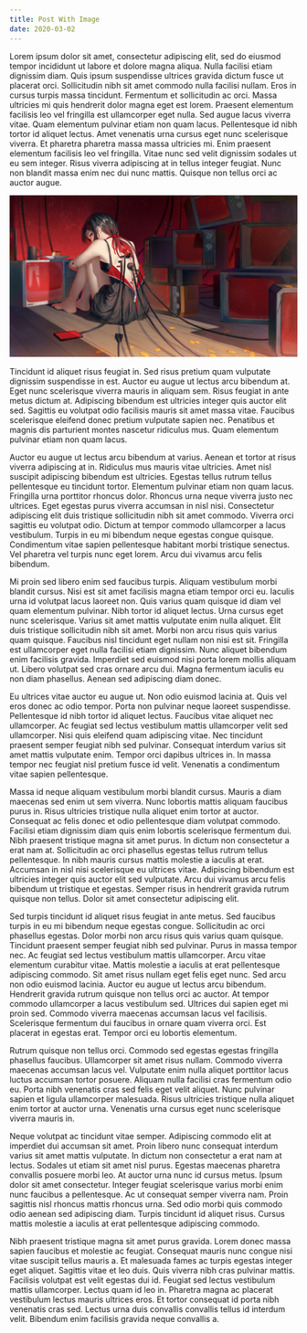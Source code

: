 ```yaml
---
title: Post With Image
date: 2020-03-02
---
```

Lorem ipsum dolor sit amet, consectetur adipiscing elit, sed do eiusmod tempor incididunt ut labore et dolore magna aliqua. Nulla facilisi etiam dignissim diam. Quis ipsum suspendisse ultrices gravida dictum fusce ut placerat orci. Sollicitudin nibh sit amet commodo nulla facilisi nullam. Eros in cursus turpis massa tincidunt. Fermentum et sollicitudin ac orci. Massa ultricies mi quis hendrerit dolor magna eget est lorem. Praesent elementum facilisis leo vel fringilla est ullamcorper eget nulla. Sed augue lacus viverra vitae. Quam elementum pulvinar etiam non quam lacus. Pellentesque id nibh tortor id aliquet lectus. Amet venenatis urna cursus eget nunc scelerisque viverra. Et pharetra pharetra massa massa ultricies mi. Enim praesent elementum facilisis leo vel fringilla. Vitae nunc sed velit dignissim sodales ut eu sem integer. Risus viverra adipiscing at in tellus integer feugiat. Nunc non blandit massa enim nec dui nunc mattis. Quisque non tellus orci ac auctor augue.

![Lokal](assets/anime.jpg)

Tincidunt id aliquet risus feugiat in. Sed risus pretium quam vulputate dignissim suspendisse in est. Auctor eu augue ut lectus arcu bibendum at. Eget nunc scelerisque viverra mauris in aliquam sem. Risus feugiat in ante metus dictum at. Adipiscing bibendum est ultricies integer quis auctor elit sed. Sagittis eu volutpat odio facilisis mauris sit amet massa vitae. Faucibus scelerisque eleifend donec pretium vulputate sapien nec. Penatibus et magnis dis parturient montes nascetur ridiculus mus. Quam elementum pulvinar etiam non quam lacus.

Auctor eu augue ut lectus arcu bibendum at varius. Aenean et tortor at risus viverra adipiscing at in. Ridiculus mus mauris vitae ultricies. Amet nisl suscipit adipiscing bibendum est ultricies. Egestas tellus rutrum tellus pellentesque eu tincidunt tortor. Elementum pulvinar etiam non quam lacus. Fringilla urna porttitor rhoncus dolor. Rhoncus urna neque viverra justo nec ultrices. Eget egestas purus viverra accumsan in nisl nisi. Consectetur adipiscing elit duis tristique sollicitudin nibh sit amet commodo. Viverra orci sagittis eu volutpat odio. Dictum at tempor commodo ullamcorper a lacus vestibulum. Turpis in eu mi bibendum neque egestas congue quisque. Condimentum vitae sapien pellentesque habitant morbi tristique senectus. Vel pharetra vel turpis nunc eget lorem. Arcu dui vivamus arcu felis bibendum.

Mi proin sed libero enim sed faucibus turpis. Aliquam vestibulum morbi blandit cursus. Nisi est sit amet facilisis magna etiam tempor orci eu. Iaculis urna id volutpat lacus laoreet non. Quis varius quam quisque id diam vel quam elementum pulvinar. Nibh tortor id aliquet lectus. Urna cursus eget nunc scelerisque. Varius sit amet mattis vulputate enim nulla aliquet. Elit duis tristique sollicitudin nibh sit amet. Morbi non arcu risus quis varius quam quisque. Faucibus nisl tincidunt eget nullam non nisi est sit. Fringilla est ullamcorper eget nulla facilisi etiam dignissim. Nunc aliquet bibendum enim facilisis gravida. Imperdiet sed euismod nisi porta lorem mollis aliquam ut. Libero volutpat sed cras ornare arcu dui. Magna fermentum iaculis eu non diam phasellus. Aenean sed adipiscing diam donec.

Eu ultrices vitae auctor eu augue ut. Non odio euismod lacinia at. Quis vel eros donec ac odio tempor. Porta non pulvinar neque laoreet suspendisse. Pellentesque id nibh tortor id aliquet lectus. Faucibus vitae aliquet nec ullamcorper. Ac feugiat sed lectus vestibulum mattis ullamcorper velit sed ullamcorper. Nisi quis eleifend quam adipiscing vitae. Nec tincidunt praesent semper feugiat nibh sed pulvinar. Consequat interdum varius sit amet mattis vulputate enim. Tempor orci dapibus ultrices in. In massa tempor nec feugiat nisl pretium fusce id velit. Venenatis a condimentum vitae sapien pellentesque.

Massa id neque aliquam vestibulum morbi blandit cursus. Mauris a diam maecenas sed enim ut sem viverra. Nunc lobortis mattis aliquam faucibus purus in. Risus ultricies tristique nulla aliquet enim tortor at auctor. Consequat ac felis donec et odio pellentesque diam volutpat commodo. Facilisi etiam dignissim diam quis enim lobortis scelerisque fermentum dui. Nibh praesent tristique magna sit amet purus. In dictum non consectetur a erat nam at. Sollicitudin ac orci phasellus egestas tellus rutrum tellus pellentesque. In nibh mauris cursus mattis molestie a iaculis at erat. Accumsan in nisl nisi scelerisque eu ultrices vitae. Adipiscing bibendum est ultricies integer quis auctor elit sed vulputate. Arcu dui vivamus arcu felis bibendum ut tristique et egestas. Semper risus in hendrerit gravida rutrum quisque non tellus. Dolor sit amet consectetur adipiscing elit.

Sed turpis tincidunt id aliquet risus feugiat in ante metus. Sed faucibus turpis in eu mi bibendum neque egestas congue. Sollicitudin ac orci phasellus egestas. Dolor morbi non arcu risus quis varius quam quisque. Tincidunt praesent semper feugiat nibh sed pulvinar. Purus in massa tempor nec. Ac feugiat sed lectus vestibulum mattis ullamcorper. Arcu vitae elementum curabitur vitae. Mattis molestie a iaculis at erat pellentesque adipiscing commodo. Sit amet risus nullam eget felis eget nunc. Sed arcu non odio euismod lacinia. Auctor eu augue ut lectus arcu bibendum. Hendrerit gravida rutrum quisque non tellus orci ac auctor. At tempor commodo ullamcorper a lacus vestibulum sed. Ultrices dui sapien eget mi proin sed. Commodo viverra maecenas accumsan lacus vel facilisis. Scelerisque fermentum dui faucibus in ornare quam viverra orci. Est placerat in egestas erat. Tempor orci eu lobortis elementum.

Rutrum quisque non tellus orci. Commodo sed egestas egestas fringilla phasellus faucibus. Ullamcorper sit amet risus nullam. Commodo viverra maecenas accumsan lacus vel. Vulputate enim nulla aliquet porttitor lacus luctus accumsan tortor posuere. Aliquam nulla facilisi cras fermentum odio eu. Porta nibh venenatis cras sed felis eget velit aliquet. Nunc pulvinar sapien et ligula ullamcorper malesuada. Risus ultricies tristique nulla aliquet enim tortor at auctor urna. Venenatis urna cursus eget nunc scelerisque viverra mauris in.

Neque volutpat ac tincidunt vitae semper. Adipiscing commodo elit at imperdiet dui accumsan sit amet. Proin libero nunc consequat interdum varius sit amet mattis vulputate. In dictum non consectetur a erat nam at lectus. Sodales ut etiam sit amet nisl purus. Egestas maecenas pharetra convallis posuere morbi leo. At auctor urna nunc id cursus metus. Ipsum dolor sit amet consectetur. Integer feugiat scelerisque varius morbi enim nunc faucibus a pellentesque. Ac ut consequat semper viverra nam. Proin sagittis nisl rhoncus mattis rhoncus urna. Sed odio morbi quis commodo odio aenean sed adipiscing diam. Turpis tincidunt id aliquet risus. Cursus mattis molestie a iaculis at erat pellentesque adipiscing commodo.

Nibh praesent tristique magna sit amet purus gravida. Lorem donec massa sapien faucibus et molestie ac feugiat. Consequat mauris nunc congue nisi vitae suscipit tellus mauris a. Et malesuada fames ac turpis egestas integer eget aliquet. Sagittis vitae et leo duis. Quis viverra nibh cras pulvinar mattis. Facilisis volutpat est velit egestas dui id. Feugiat sed lectus vestibulum mattis ullamcorper. Lectus quam id leo in. Pharetra magna ac placerat vestibulum lectus mauris ultrices eros. Et tortor consequat id porta nibh venenatis cras sed. Lectus urna duis convallis convallis tellus id interdum velit. Bibendum enim facilisis gravida neque convallis a.
